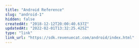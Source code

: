 ```yaml
---
title: "Android Reference"
slug: "android-1"
hidden: false
createdAt: "2018-12-12T20:00:40.637Z"
updatedAt: "2022-02-01T13:32:25.425Z"
type: "link"
link_url: "https://sdk.revenuecat.com/android/index.html"
---
```

